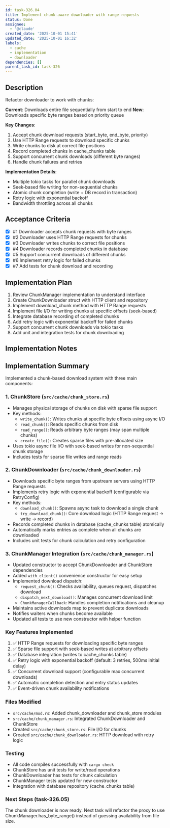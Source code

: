 ```yaml
---
id: task-326.04
title: Implement chunk-aware downloader with range requests
status: Done
assignee:
  - '@claude'
created_date: '2025-10-01 15:41'
updated_date: '2025-10-01 16:32'
labels:
  - cache
  - implementation
  - downloader
dependencies: []
parent_task_id: task-326
---
```


## Description

Refactor downloader to work with chunks:

**Current**: Downloads entire file sequentially from start to end
**New**: Downloads specific byte ranges based on priority queue

**Key Changes**:
1. Accept chunk download requests (start_byte, end_byte, priority)
2. Use HTTP Range requests to download specific chunks
3. Write chunks to disk at correct file positions
4. Record completed chunks in cache_chunks table
5. Support concurrent chunk downloads (different byte ranges)
6. Handle chunk failures and retries

**Implementation Details**:
- Multiple tokio tasks for parallel chunk downloads
- Seek-based file writing for non-sequential chunks
- Atomic chunk completion (write + DB record in transaction)
- Retry logic with exponential backoff
- Bandwidth throttling across all chunks

## Acceptance Criteria
<!-- AC:BEGIN -->
- [x] #1 Downloader accepts chunk requests with byte ranges
- [x] #2 Downloader uses HTTP Range requests for chunks
- [x] #3 Downloader writes chunks to correct file positions
- [x] #4 Downloader records completed chunks in database
- [x] #5 Support concurrent downloads of different chunks
- [x] #6 Implement retry logic for failed chunks
- [x] #7 Add tests for chunk download and recording
<!-- AC:END -->


## Implementation Plan

1. Review ChunkManager implementation to understand interface
2. Create ChunkDownloader struct with HTTP client and repository
3. Implement download_chunk method with HTTP Range requests
4. Implement file I/O for writing chunks at specific offsets (seek-based)
5. Integrate database recording of completed chunks
6. Add retry logic with exponential backoff for failed chunks
7. Support concurrent chunk downloads via tokio tasks
8. Add unit and integration tests for chunk downloading


## Implementation Notes

## Implementation Summary

Implemented a chunk-based download system with three main components:

### 1. ChunkStore (`src/cache/chunk_store.rs`)
- Manages physical storage of chunks on disk with sparse file support
- Key methods:
  - `write_chunk()`: Writes chunks at specific byte offsets using async I/O
  - `read_chunk()`: Reads specific chunks from disk
  - `read_range()`: Reads arbitrary byte ranges (may span multiple chunks)
  - `create_file()`: Creates sparse files with pre-allocated size
- Uses tokio async file I/O with seek-based writes for non-sequential chunk storage
- Includes tests for sparse file writes and range reads

### 2. ChunkDownloader (`src/cache/chunk_downloader.rs`)
- Downloads specific byte ranges from upstream servers using HTTP Range requests
- Implements retry logic with exponential backoff (configurable via RetryConfig)
- Key methods:
  - `download_chunk()`: Spawns async task to download a single chunk
  - `try_download_chunk()`: Core download logic (HTTP Range request → write → record)
- Records completed chunks in database (cache_chunks table) atomically
- Automatically marks entries as complete when all chunks are downloaded
- Includes unit tests for chunk calculation and retry configuration

### 3. ChunkManager Integration (`src/cache/chunk_manager.rs`)
- Updated constructor to accept ChunkDownloader and ChunkStore dependencies
- Added `with_client()` convenience constructor for easy setup
- Implemented download dispatch:
  - `request_chunk()`: Checks availability, queues request, dispatches download
  - `dispatch_next_download()`: Manages concurrent download limit
  - `ChunkManagerCallback`: Handles completion notifications and cleanup
- Maintains active downloads map to prevent duplicate downloads
- Notifies waiters when chunks become available
- Updated all tests to use new constructor with helper function

### Key Features Implemented
1. ✅ HTTP Range requests for downloading specific byte ranges
2. ✅ Sparse file support with seek-based writes at arbitrary offsets
3. ✅ Database integration (writes to cache_chunks table)
4. ✅ Retry logic with exponential backoff (default: 3 retries, 500ms initial delay)
5. ✅ Concurrent download support (configurable max concurrent downloads)
6. ✅ Automatic completion detection and entry status updates
7. ✅ Event-driven chunk availability notifications

### Files Modified
- `src/cache/mod.rs`: Added chunk_downloader and chunk_store modules
- `src/cache/chunk_manager.rs`: Integrated ChunkDownloader and ChunkStore
- Created `src/cache/chunk_store.rs`: File I/O for chunks
- Created `src/cache/chunk_downloader.rs`: HTTP download with retry logic

### Testing
- All code compiles successfully with `cargo check`
- ChunkStore has unit tests for write/read operations
- ChunkDownloader has tests for chunk calculation
- ChunkManager tests updated for new constructor
- Integration with database repository (cache_chunks table)

### Next Steps (task-326.05)
The chunk downloader is now ready. Next task will refactor the proxy to use ChunkManager.has_byte_range() instead of guessing availability from file size.
